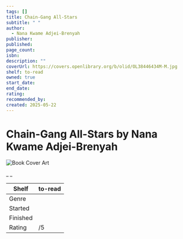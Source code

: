 ```yaml
---
tags: []
title: Chain-Gang All-Stars
subtitle: " "
author:
  - Nana Kwame Adjei-Brenyah
publisher: 
published: 
page_count: 
isbn: 
description: ""
coverUrl: https://covers.openlibrary.org/b/olid/OL38446434M-M.jpg
shelf: to-read
owned: true
start_date: 
end_date: 
rating: 
recommended_by: 
created: 2025-05-22
---
```


# Chain-Gang All-Stars by Nana Kwame Adjei-Brenyah

![Book Cover Art](https://covers.openlibrary.org/b/olid/OL38446434M-M.jpg)

_ _

| Shelf | to-read |
| --- | --- |
| Genre |  |
| Started |  |
| Finished |  |
| Rating | /5 |

